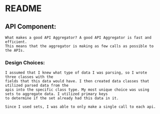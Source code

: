 # README
## API Component:
    What makes a good API Aggregator? A good API Aggregator is fast and efficient.
    This means that the aggregator is making as few calls as possible to the APIs.

### Design Choices:
    I assumed that I knew what type of data I was parsing, so I wrote three classes with the
    fields that this data would have. I then created data classes that utilized parsed data from the
    apis into the specific class type. My most unique choice was using sets to aggregate data. I utilized primary keys
    to determine if the set already had this data in it.

    Since I used sets, I was able to only make a single call to each api.

        